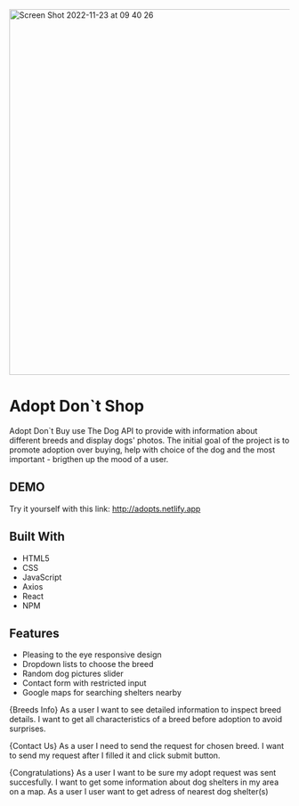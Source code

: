 <img align="center" width="657" alt="Screen Shot 2022-11-23 at 09 40 26" src="https://user-images.githubusercontent.com/84926603/203503540-2080cc3d-340b-4a52-9872-0957f17f00d1.png">


# Adopt Don`t Shop

Adopt Don`t Buy use The Dog API to provide with information about different breeds and display dogs' photos. The initial goal of the project is to promote adoption over buying, help with choice of the dog and the most important -  brigthen up the mood of a user. 

## DEMO

Try it yourself with this link: http://adopts.netlify.app

## Built With
- HTML5
- CSS
- JavaScript
- Axios
- React
- NPM

## Features
- Pleasing to the eye responsive design
- Dropdown lists to choose the breed
- Random dog pictures slider
- Contact form with restricted input 
- Google maps for searching shelters nearby

{Breeds Info}
As a user I want to see detailed information to inspect breed details.
I want to get all characteristics of a breed before adoption to avoid surprises.

{Contact Us}
As a user I need to send the request for chosen breed.
I want to send my request after I filled it and click submit button.

{Congratulations}
As a user I want to be sure my adopt request was sent succesfully.
I want to get some information about dog shelters in my area on a map.
As a user I user want to  get adress of nearest dog shelter(s)
